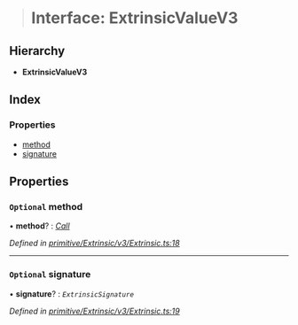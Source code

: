 > # Interface: ExtrinsicValueV3

## Hierarchy

* **ExtrinsicValueV3**

## Index

### Properties

* [method](_primitive_extrinsic_v3_extrinsic_.extrinsicvaluev3.md#optional-method)
* [signature](_primitive_extrinsic_v3_extrinsic_.extrinsicvaluev3.md#optional-signature)

## Properties

### `Optional` method

• **method**? : *[Call](../classes/_primitive_generic_call_.call.md)*

*Defined in [primitive/Extrinsic/v3/Extrinsic.ts:18](https://github.com/polkadot-js/api/blob/2e109ba/packages/types/src/primitive/Extrinsic/v3/Extrinsic.ts#L18)*

___

### `Optional` signature

• **signature**? : *`ExtrinsicSignature`*

*Defined in [primitive/Extrinsic/v3/Extrinsic.ts:19](https://github.com/polkadot-js/api/blob/2e109ba/packages/types/src/primitive/Extrinsic/v3/Extrinsic.ts#L19)*